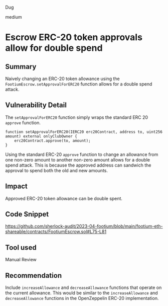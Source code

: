 Dug

medium

# Escrow ERC-20 token approvals allow for double spend

## Summary
Naively changing an ERC-20 token allowance using the `FootiumEscrow.setApprovalForERC20` function allows for a double spend attack.

## Vulnerability Detail
The `setApprovalForERC20` function simply wraps the standard ERC 20 `approve` function. 

```solidity
function setApprovalForERC20(IERC20 erc20Contract, address to, uint256 amount) external onlyClubOwner {
    erc20Contract.approve(to, amount);
}
```

Using the standard ERC-20 `approve` function to change an allowance from one non-zero amount to another non-zero amount allows for a double spend attack. This is because the approved address can sandwich the approval to spend both the old and new amounts.

## Impact
Approved ERC-20 token allowance can be double spent.

## Code Snippet
https://github.com/sherlock-audit/2023-04-footium/blob/main/footium-eth-shareable/contracts/FootiumEscrow.sol#L75-L81

## Tool used
Manual Review

## Recommendation
Include `increaseAllowance` and `decreaseAllowance` functions that operate on the current allowance. This would be similar to the `increaseAllowance` and `decreaseAllowance` functions in the OpenZeppelin ERC-20 implementation.

